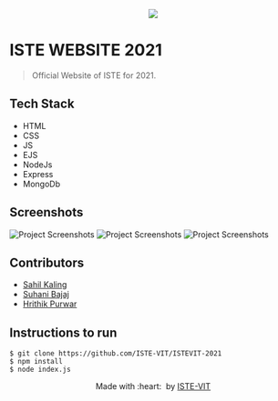 <p align="center"><a href="https://istevit.in/" target="_blank">
	<img src="https://ik.imagekit.io/pjbsfzv5ci/111881788-33353b80-89d8-11eb-9db1-746eba087b05_60cRdfJ_4C.png?updatedAt=1636800410212"> </a>
</p>

# ISTE WEBSITE 2021
>Official Website of ISTE for 2021.

## Tech Stack
- HTML 
- CSS
- JS
- EJS
- NodeJs
- Express
- MongoDb


## Screenshots
<img src="https://ik.imagekit.io/pjbsfzv5ci/one_m-1pJBl9WsF.PNG?updatedAt=1636800617573" alt="Project Screenshots">
<img src="https://ik.imagekit.io/pjbsfzv5ci/two_2XjFbIshLtrf.PNG?updatedAt=1636800618017" alt="Project Screenshots">
<img src="https://ik.imagekit.io/pjbsfzv5ci/three_nmgZHfVR4.PNG?updatedAt=1636800817330" alt="Project Screenshots">


## Contributors
- <a href="https://github.com/sahildotexe">Sahil Kaling</a>
- <a href="https://github.com/SuhaniBajaj-23">Suhani Bajaj</a>
- <a href="https://github.com/hrithikpurwar">Hrithik Purwar</a>


## Instructions to run
```
$ git clone https://github.com/ISTE-VIT/ISTEVIT-2021
$ npm install
$ node index.js
```

<p align="center">
	Made with :heart: &nbsp;by <a href="https://istevit.in/" target="_blank">ISTE-VIT</a>
</p>
